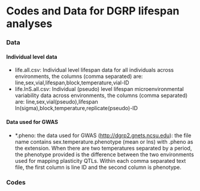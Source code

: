 # Codes and Data for DGRP lifespan analyses

### Data

#### Individual level data

* life.all.csv: Individual level lifespan data for all individuals across environments, the columns (comma separated) are: line,sex,vial,lifespan,block,temperature,vial-ID
* life.lnS.all.csv: Individual (pseudo) level lifespan microenvironmental variability data across environments, the columns (comma separated) are: line,sex,vial(pseudo),lifespan ln(sigma),block,temperature,replicate(pseudo)-ID

#### Data used for GWAS

* *.pheno: the data used for GWAS (http://dgrp2.gnets.ncsu.edu): the file name contains sex.temperature.phenotype (mean or lns) with .pheno as the extension. When there are two temperatures separated by a period, the phenotype provided is the difference between the two environments used for mapping plasticity QTLs. Within each comma separated text file, the first column is line ID and the second column is phenotype.

### Codes



